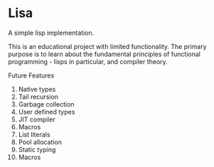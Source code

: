 Lisa
====

A simple lisp implementation. 

This is an educational project with limited functionality. The primary purpose is to learn about the fundamental principles of functional programming - lisps in particular, and compiler theory.


Future Features 

1. Native types
2. Tail recursion
3. Garbage collection
4. User defined types
5. JIT compiler
7. Macros
8. List literals
9. Pool allocation
10. Static typing
11. Macros
